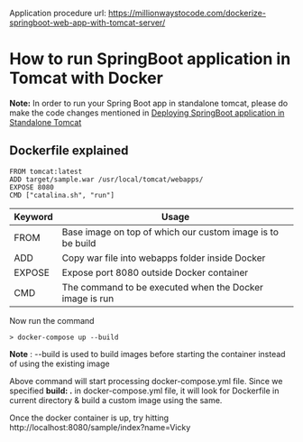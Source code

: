 Application procedure url: https://millionwaystocode.com/dockerize-springboot-web-app-with-tomcat-server/

# How to run SpringBoot application in Tomcat with Docker

**Note:** In order to run your Spring Boot app in standalone tomcat, please do make the code changes mentioned in [Deploying SpringBoot application in Standalone Tomcat](https://github.com/iamvickyav/Developer-Tips/blob/master/Deploy-SpringBootApp-In-Tomcat.md)

## Dockerfile explained

```
FROM tomcat:latest
ADD target/sample.war /usr/local/tomcat/webapps/
EXPOSE 8080
CMD ["catalina.sh", "run"]
```
| Keyword | Usage   |
| ------- | ------- |
| FROM    | Base image on top of which our custom image is to be build  |
| ADD     | Copy war file into webapps folder inside Docker             |
| EXPOSE  | Expose port 8080 outside Docker container                   |
| CMD     | The command to be executed when the Docker image is run     |

Now run the command

```
> docker-compose up --build
```

**Note** : --build is used to build images before starting the container instead of using the existing image

Above command will start processing docker-compose.yml file. Since we specified **build: .** in docker-compose.yml file, it will look for Dockerfile in current directory & build a custom image using the same.

Once the docker container is up, try hitting http://localhost:8080/sample/index?name=Vicky
